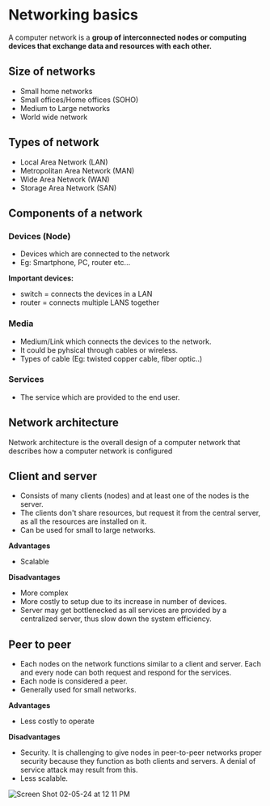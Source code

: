 # Networking basics
A computer network is a **group of interconnected nodes or computing devices that exchange data and resources with each other.**

## Size of networks
- Small home networks
- Small offices/Home offices (SOHO)
- Medium to Large networks
- World wide network

## Types of network
- Local Area Network (LAN)
- Metropolitan Area Network (MAN)
- Wide Area Network (WAN)
- Storage Area Network (SAN)

## Components of a network

### Devices (Node)
- Devices which are connected to the network
- Eg: Smartphone, PC, router etc...

**Important devices:**
- switch = connects the devices in a LAN
- router = connects multiple LANS together

### Media
- Medium/Link which connects the devices to the network.
- It could be pyhsical through cables or wireless.
- Types of cable (Eg: twisted copper cable, fiber optic..)

### Services
- The service which are provided to the end user.

## Network architecture
Network architecture is the overall design of a computer network that describes how a computer network is configured


## Client and server
- Consists of many clients (nodes) and  at least one of the nodes is the server.
- The clients don't share resources, but request it from the central server, as all the resources are installed on it.
- Can be used for small to large networks.

**Advantages**
- Scalable

**Disadvantages**
- More complex
- More costly to setup due to its increase in number of devices.
- Server may get bottlenecked as all services are provided by a centralized server, thus slow down the system efficiency.


## Peer to peer
- Each nodes on the network functions similar to a client and server. Each and every node can both request and respond for the services.  
- Each node is considered a peer.
- Generally used for small networks.

**Advantages**
- Less costly to operate

**Disadvantages**
- Security. It is challenging to give nodes in peer-to-peer networks proper security because they function as both clients and servers. A denial of service attack may result from this.
- Less scalable.
  
![Screen Shot 02-05-24 at 12 11 PM](https://github.com/Fong20/Learning-repository/assets/150316121/ce2fd858-009c-47e0-8ebf-3e8dfcbe0407)

  

